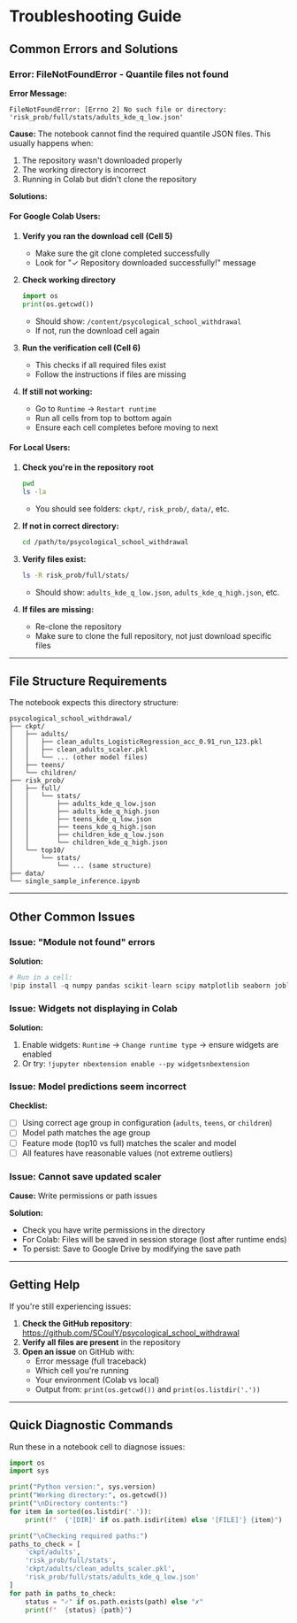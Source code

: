 # Troubleshooting Guide

## Common Errors and Solutions

### Error: FileNotFoundError - Quantile files not found

**Error Message:**
```
FileNotFoundError: [Errno 2] No such file or directory: 'risk_prob/full/stats/adults_kde_q_low.json'
```

**Cause:** The notebook cannot find the required quantile JSON files. This usually happens when:
1. The repository wasn't downloaded properly
2. The working directory is incorrect
3. Running in Colab but didn't clone the repository

**Solutions:**

#### For Google Colab Users:

1. **Verify you ran the download cell (Cell 5)**
   - Make sure the git clone completed successfully
   - Look for "✓ Repository downloaded successfully!" message

2. **Check working directory**
   ```python
   import os
   print(os.getcwd())
   ```
   - Should show: `/content/psycological_school_withdrawal`
   - If not, run the download cell again

3. **Run the verification cell (Cell 6)**
   - This checks if all required files exist
   - Follow the instructions if files are missing

4. **If still not working:**
   - Go to `Runtime` → `Restart runtime`
   - Run all cells from top to bottom again
   - Ensure each cell completes before moving to next

#### For Local Users:

1. **Check you're in the repository root**
   ```bash
   pwd
   ls -la
   ```
   - You should see folders: `ckpt/`, `risk_prob/`, `data/`, etc.

2. **If not in correct directory:**
   ```bash
   cd /path/to/psycological_school_withdrawal
   ```

3. **Verify files exist:**
   ```bash
   ls -R risk_prob/full/stats/
   ```
   - Should show: `adults_kde_q_low.json`, `adults_kde_q_high.json`, etc.

4. **If files are missing:**
   - Re-clone the repository
   - Make sure to clone the full repository, not just download specific files

---

## File Structure Requirements

The notebook expects this directory structure:

```
psycological_school_withdrawal/
├── ckpt/
│   ├── adults/
│   │   ├── clean_adults_LogisticRegression_acc_0.91_run_123.pkl
│   │   ├── clean_adults_scaler.pkl
│   │   └── ... (other model files)
│   ├── teens/
│   └── children/
├── risk_prob/
│   ├── full/
│   │   └── stats/
│   │       ├── adults_kde_q_low.json
│   │       ├── adults_kde_q_high.json
│   │       ├── teens_kde_q_low.json
│   │       ├── teens_kde_q_high.json
│   │       ├── children_kde_q_low.json
│   │       └── children_kde_q_high.json
│   └── top10/
│       └── stats/
│           └── ... (same structure)
├── data/
└── single_sample_inference.ipynb
```

---

## Other Common Issues

### Issue: "Module not found" errors

**Solution:**
```python
# Run in a cell:
!pip install -q numpy pandas scikit-learn scipy matplotlib seaborn joblib ipywidgets
```

### Issue: Widgets not displaying in Colab

**Solution:**
1. Enable widgets: `Runtime` → `Change runtime type` → ensure widgets are enabled
2. Or try: `!jupyter nbextension enable --py widgetsnbextension`

### Issue: Model predictions seem incorrect

**Checklist:**
- [ ] Using correct age group in configuration (`adults`, `teens`, or `children`)
- [ ] Model path matches the age group
- [ ] Feature mode (top10 vs full) matches the scaler and model
- [ ] All features have reasonable values (not extreme outliers)

### Issue: Cannot save updated scaler

**Cause:** Write permissions or path issues

**Solution:**
- Check you have write permissions in the directory
- For Colab: Files will be saved in session storage (lost after runtime ends)
- To persist: Save to Google Drive by modifying the save path

---

## Getting Help

If you're still experiencing issues:

1. **Check the GitHub repository**: https://github.com/SCoulY/psycological_school_withdrawal
2. **Verify all files are present** in the repository
3. **Open an issue** on GitHub with:
   - Error message (full traceback)
   - Which cell you're running
   - Your environment (Colab vs local)
   - Output from: `print(os.getcwd())` and `print(os.listdir('.'))`

---

## Quick Diagnostic Commands

Run these in a notebook cell to diagnose issues:

```python
import os
import sys

print("Python version:", sys.version)
print("Working directory:", os.getcwd())
print("\nDirectory contents:")
for item in sorted(os.listdir('.')):
    print(f"  {'[DIR]' if os.path.isdir(item) else '[FILE]'} {item}")

print("\nChecking required paths:")
paths_to_check = [
    'ckpt/adults',
    'risk_prob/full/stats',
    'ckpt/adults/clean_adults_scaler.pkl',
    'risk_prob/full/stats/adults_kde_q_low.json'
]
for path in paths_to_check:
    status = "✓" if os.path.exists(path) else "✗"
    print(f"  {status} {path}")
```

